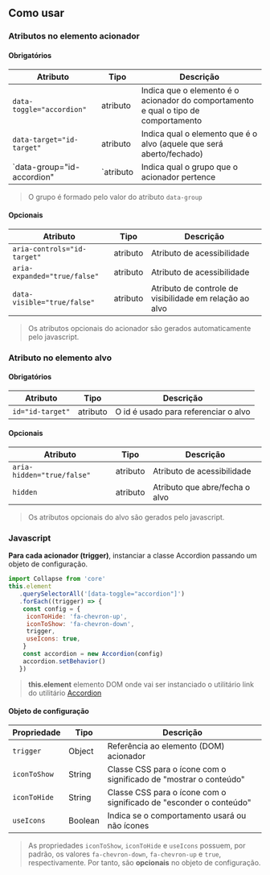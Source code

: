 [version]: # "1.0.0"

## Como usar



### Atributos no elemento acionador

#### Obrigatórios

| Atributo                   | Tipo      | Descrição                                                                           |
| -------------------------- | --------- | ----------------------------------------------------------------------------------- |
| `data-toggle="accordion"`  | atributo  | Indica que o elemento é o acionador do comportamento e qual o tipo de comportamento |
| `data-target="id-target"`  | atributo  | Indica qual o elemento que é o alvo (aquele que será aberto/fechado)                |
| `data-group="id-accordion" | `atributo | Indica qual o grupo que o acionador pertence                                        |

> O grupo é formado pelo valor do atributo `data-group`

#### Opcionais

| Atributo                     | Tipo     | Descrição                                               |
| ---------------------------- | -------- | ------------------------------------------------------- |
| `aria-controls="id-target"`  | atributo | Atributo de acessibilidade                              |
| `aria-expanded="true/false"` | atributo | Atributo de acessibilidade                              |
| `data-visible="true/false"`  | atributo | Atributo de controle de visibilidade em relação ao alvo |

> Os atributos opcionais do acionador são gerados automaticamente pelo javascript.

### Atributo no elemento alvo

#### Obrigatórios

| Atributo         | Tipo     | Descrição                            |
| ---------------- | -------- | ------------------------------------ |
| `id="id-target"` | atributo | O id é usado para referenciar o alvo |

#### Opcionais

| Atributo                   | Tipo     | Descrição                      |
| -------------------------- | -------- | ------------------------------ |
| `aria-hidden="true/false"` | atributo | Atributo de acessibilidade     |
| `hidden`                   | atributo | Atributo que abre/fecha o alvo |

> Os atributos opcionais do alvo são gerados pelo javascript.

### Javascript

**Para cada acionador (trigger)**, instanciar a classe Accordion passando um objeto de configuração.

```javascript
import Collapse from 'core'
this.element
   .querySelectorAll('[data-toggle="accordion"]')
   .forEach((trigger) => {
    const config = {
     iconToHide: 'fa-chevron-up',
     iconToShow: 'fa-chevron-down',
     trigger,
     useIcons: true,
    }
    const accordion = new Accordion(config)
    accordion.setBehavior()
   })
```

> **this.element** elemento DOM onde vai ser instanciado o utilitário
> link do utilitário [Accordion](<assets/accordion.js>)

#### Objeto de configuração

| Propriedade  | Tipo    | Descrição                                                          |
| ------------ | ------- | ------------------------------------------------------------------ |
| `trigger`    | Object  | Referência ao elemento (DOM) acionador                             |
| `iconToShow` | String  | Classe CSS para o ícone com o significado de "mostrar o conteúdo"  |
| `iconToHide` | String  | Classe CSS para o ícone com o significado de "esconder o conteúdo" |
| `useIcons`   | Boolean | Indica se o comportamento usará ou não ícones                      |

> As propriedades `iconToShow`, `iconToHide` e `useIcons` possuem, por padrão, os valores `fa-chevron-down`, `fa-chevron-up` e `true`, respectivamente. Por tanto, são **opcionais** no objeto de configuração.
